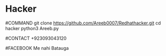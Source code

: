 # Hacker

#COMMAND
git clone https://github.com/Areeb0007/Redhathacker.git
cd hacker
python3 Areeb.py

#CONTACT
+923093043120

#FACEBOOK 
Me nahi Batauga
